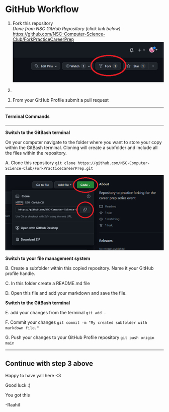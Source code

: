 
# GitHub Workflow

1. Fork this repository<br>
*Done from NSC GitHub Repository (click link below)*  
<a href="https://github.com/NSC-Computer-Science-Club/ForkPracticeCareerPrep" target="_blank">https://github.com/NSC-Computer-Science-Club/ForkPracticeCareerPrep</a>
![Highlighting Fork Button Location](readme_images/fork.png)

2.

3. From your GitHub Profile submit a pull request
---
#### Terminal Commands
---
**Switch to the GitBash terminal**

On your computer navigate to the folder where you want to store your copy within the GitBash terminal. Cloning will create a subfolder and include all the files within the repository.

A. Clone this repository `git clone https://github.com/NSC-Computer-Science-Club/ForkPracticeCareerPrep.git`

![Highlighting Cloning option in GitHub](readme_images/clone.png)

**Switch to your file management system**


B. Create a subfolder within this copied repository. Name it your GitHub profile handle.

C. In this folder create a README.md file

D. Open this file and add your markdown and save the file.


**Switch to the GitBash terminal**


E. add your changes from the terminal `git add .`

F. Commit your changes `git commit -m "My created subfolder with markdown file."`

G. Push your changes to your GitHub Profile repository `git push origin main`

---
Continue with step 3 above
---

Happy to have yall here <3

Good luck :)

You got this

-Raahil

